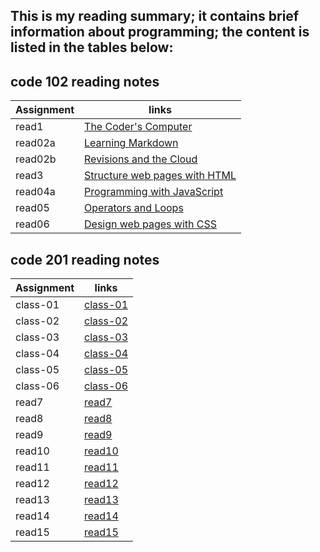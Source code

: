 
## This is my reading summary; it contains brief information about programming; the content is listed in the tables below:

## code 102 reading notes  

|  Assignment  |       links                                      |
|  ----------  |       ------                                     |
|  read1       | [The Coder's Computer](102/read1.md)             |
|  read02a     | [Learning Markdown](102/read02a.md)              |
|  read02b     | [Revisions and the Cloud](102/read02b.md)        |
|  read3       | [Structure web pages with HTML](102/read3.md)    |
|  read04a     | [Programming with JavaScript](102/read04a.md)    |
|  read05      | [Operators and Loops](102/read05.md)             |
|  read06      | [Design web pages with CSS](102/read06.md)       |

## code 201 reading notes  

|  Assignment  |       links                                      |
|  ----------  |       ------                                     |
|  class-01    | [class-01](201/class-01.md)                      |
|  class-02    | [class-02](201/class-02.md)                      |
|  class-03    | [class-03](201/class-03.md)                      |
|  class-04    | [class-04](201/class-04.md)                      |
|  class-05    | [class-05](201/class-05.md)                      |
|  class-06    | [class-06](201/class-06.md)                      |
|  read7       | [read7](201/read7.md)                            |
|  read8       | [read8](201/read8.md)                            |
|  read9       | [read9](201/read9.md)                            |
|  read10      | [read10](201/read10.md)                          |
|  read11      | [read11](201/read11.md)                          |
|  read12      | [read12](201/read12.md)                          |
|  read13      | [read13](201/read13.md)                          |
|  read14      | [read14](201/read14.md)                          |
|  read15      | [read15](201/read15.md)                          |

